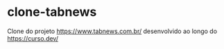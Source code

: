 # clone-tabnews

Clone do projeto https://www.tabnews.com.br/ desenvolvido ao longo do https://curso.dev/

